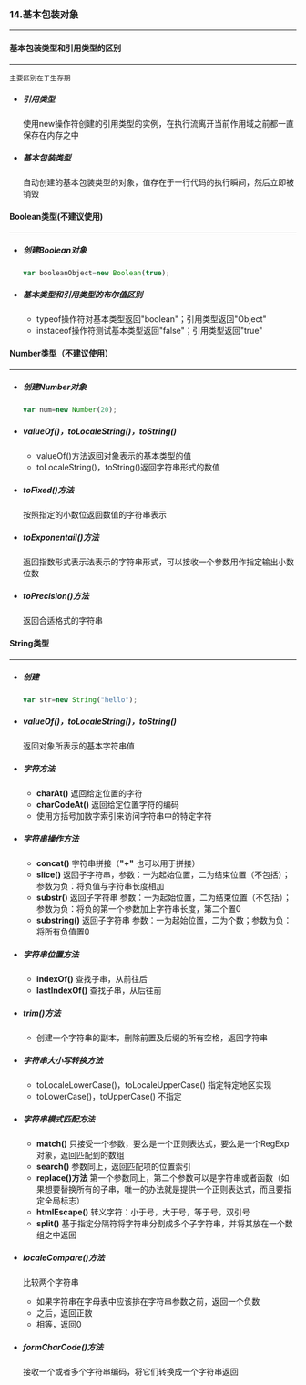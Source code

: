 ### 14.基本包装对象

***





#### 基本包装类型和引用类型的区别

***

 	主要区别在于生存期

- ##### 引用类型

   	使用new操作符创建的引用类型的实例，在执行流离开当前作用域之前都一直保存在内存之中

- ##### 基本包装类型

   	自动创建的基本包装类型的对象，值存在于一行代码的执行瞬间，然后立即被销毁





#### Boolean类型(不建议使用)

***

- ##### 创建Boolean对象

  ```javascript
  var booleanObject=new Boolean(true);
  ```

- ##### 基本类型和引用类型的布尔值区别

  - typeof操作符对基本类型返回"boolean"；引用类型返回"Object"
  - instaceof操作符测试基本类型返回"false"；引用类型返回"true"





#### Number类型（不建议使用）

***

- ##### 创建Number对象

  ```javascript
  var num=new Number(20);
  ```

- ##### valueOf()，toLocaleString()，toString()

  - valueOf()方法返回对象表示的基本类型的值
  - toLocaleString()，toString()返回字符串形式的数值

- ##### toFixed()方法

   	按照指定的小数位返回数值的字符串表示

- ##### toExponentail()方法

   	返回指数形式表示法表示的字符串形式，可以接收一个参数用作指定输出小数位数

- ##### toPrecision()方法

   	返回合适格式的字符串





#### String类型

***

- ##### 创建

  ```javascript
  var str=new String("hello");
  ```

- ##### valueOf()，toLocaleString()，toString()

   	返回对象所表示的基本字符串值

- ##### 字符方法

  - **charAt()**    返回给定位置的字符
  - **charCodeAt()**   返回给定位置字符的编码
  - 使用方括号加数字索引来访问字符串中的特定字符

- ##### 字符串操作方法

  - **concat()**   字符串拼接（**"+"** 也可以用于拼接）
  - **slice()**   返回子字符串，参数：一为起始位置，二为结束位置（不包括）；参数为负：将负值与字符串长度相加
  - **substr()**  返回子字符串  参数：一为起始位置，二为结束位置（不包括）；参数为负：将负的第一个参数加上字符串长度，第二个置0
  - **substring()**  返回子字符串  参数：一为起始位置，二为个数；参数为负：将所有负值置0

- ##### 字符串位置方法

  - **indexOf()**   查找子串，从前往后
  - **lastIndexOf()**  查找子串，从后往前

- ##### trim()方法

  - 创建一个字符串的副本，删除前置及后缀的所有空格，返回字符串

- ##### 字符串大小写转换方法

  - toLocaleLowerCase()，toLocaleUpperCase() 指定特定地区实现
  - toLowerCase()，toUpperCase() 不指定

- ##### 字符串模式匹配方法

  - **match()** 只接受一个参数，要么是一个正则表达式，要么是一个RegExp对象，返回匹配到的数组
  - **search()**  参数同上，返回匹配项的位置索引
  - **replace()方法**  第一个参数同上，第二个参数可以是字符串或者函数（如果想要替换所有的子串，唯一的办法就是提供一个正则表达式，而且要指定全局标志）
  - **htmlEscape()**  转义字符：小于号，大于号，等于号，双引号
  - **split()**   基于指定分隔符将字符串分割成多个子字符串，并将其放在一个数组之中返回

- ##### localeCompare()方法

   	比较两个字符串

  - 如果字符串在字母表中应该排在字符串参数之前，返回一个负数
  - 之后，返回正数
  - 相等，返回0

- ##### formCharCode()方法

   	接收一个或者多个字符串编码，将它们转换成一个字符串返回



